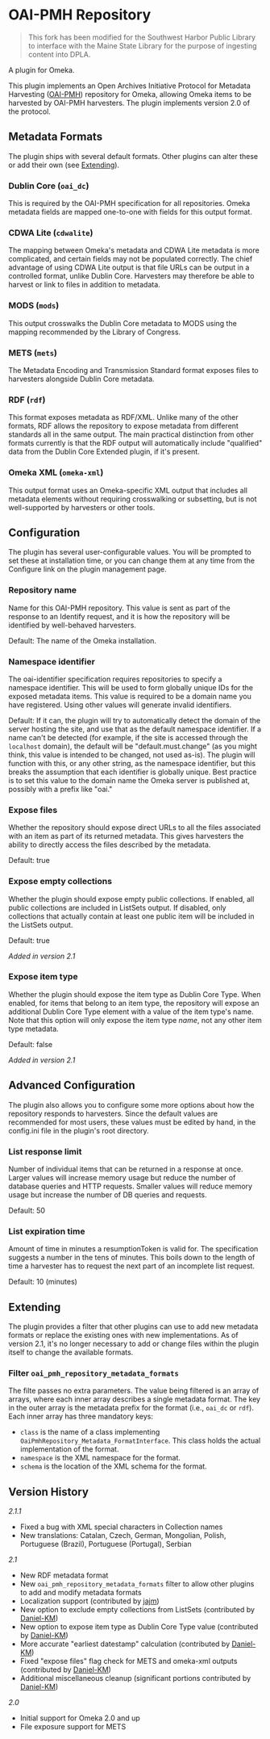 # OAI-PMH Repository #
> This fork has been modified for the Southwest Harbor Public Library to interface with the Maine State Library for the purpose of ingesting content into DPLA.

A plugin for Omeka.

This plugin implements an Open Archives Initiative Protocol for Metadata
Harvesting ([OAI-PMH][1]) repository for Omeka, allowing Omeka items to be
harvested by OAI-PMH harvesters. The plugin implements version 2.0 of the
protocol.

## Metadata Formats ##

The plugin ships with several default formats. Other plugins can alter these or add their own (see [Extending](#extending)).

### Dublin Core (`oai_dc`) ###

This is required by the OAI-PMH specification for all repositories. Omeka metadata fields are mapped one-to-one with
fields for this output format.

### CDWA Lite (`cdwalite`) ###

The mapping between Omeka's metadata and CDWA Lite metadata is more complicated, and certain fields may not be populated correctly.
The chief advantage of using CDWA Lite output is that file URLs can be output in a controlled format, unlike Dublin Core. Harvesters
may therefore be able to harvest or link to files in addition to metadata.

### MODS (`mods`) ###

This output crosswalks the Dublin Core metadata to MODS using the mapping recommended by the Library of Congress.

### METS (`mets`) ###

The Metadata Encoding and Transmission Standard format exposes files to harvesters alongside Dublin Core metadata.

### RDF (`rdf`) ###

This format exposes metadata as RDF/XML. Unlike many of the other formats, RDF allows the repository to expose metadata from different
standards all in the same output. The main practical distinction from other formats currently is that the RDF output will 
automatically include "qualified" data from the Dublin Core Extended plugin, if it's present. 

### Omeka XML (`omeka-xml`) ###

This output format uses an Omeka-specific XML output that includes all metadata elements without requiring crosswalking or subsetting,
but is not well-supported by harvesters or other tools.

## Configuration ##

The plugin has several user-configurable values. You will be prompted to set these at installation time, or you can change them at any time from the Configure link on the plugin management page.

### Repository name ###
Name for this OAI-PMH repository. This value is sent as part of the response to an Identify request, and it is how the repository
will be identified by well-behaved harvesters.

Default: The name of the Omeka installation.

### Namespace identifier ###
The oai-identifier specification requires repositories to specify a namespace identifier. This will be used to form globally unique
IDs for the exposed metadata items. This value is required to be a domain name you have registered. Using other values will generate
invalid identifiers.

Default: If it can, the plugin will try to automatically detect the domain of the server hosting the site, and use that as the 
default namespace identifier. If a name can't be detected (for example, if the site is accessed through the `localhost` domain), the 
default will be "default.must.change" (as you might think, this value is intended to be changed, not used as-is).  The plugin will
function with this, or any other string, as the namespace identifier, but this breaks the assumption that each identifier is globally
unique. Best practice is to set this value to the domain name the Omeka server is published at, possibly with a prefix like "oai."

### Expose files ###
Whether the repository should expose direct URLs to all the files associated with an item as part of its returned metadata. This gives
harvesters the ability to directly access the files described by the metadata.

Default: true

### Expose empty collections ###
Whether the plugin should expose empty public collections. If enabled, all public collections are included in ListSets output. If
disabled, only collections that actually contain at least one public item will be included in the ListSets output.

Default: true

*Added in version 2.1*

### Expose item type ###
Whether the plugin should expose the item type as Dublin Core Type. When enabled, for items that belong to an item type, the
repository will expose an additional Dublin Core Type element with a value of the item type's name. Note that this option will only
expose the item type *name*, not any other item type metadata.

Default: false

*Added in version 2.1*

## Advanced Configuration ##
The plugin also allows you to configure some more options about how the repository responds to harvesters. Since the default values
are recommended for most users, these values must be edited by hand, in the config.ini file in the plugin's root directory.

### List response limit ###
Number of individual items that can be returned in a response at once. Larger values will increase memory usage but reduce the number 
of database queries and HTTP requests. Smaller values will reduce memory usage but increase the number of DB queries and requests.

Default: 50

### List expiration time ###
Amount of time in minutes a resumptionToken is valid for. The specification suggests a number in the tens of minutes. This boils down 
to the length of time a harvester has to request the next part of an incomplete list request.

Default: 10 (minutes)

## Extending ##

The plugin provides a filter that other plugins can use to add new metadata formats or replace the existing ones with new
implementations. As of version 2.1, it's no longer necessary to add or change files within the plugin itself to change the
available formats.

### Filter `oai_pmh_repository_metadata_formats` 

The filte passes no extra parameters. The value being filtered is an array
of arrays, where each inner array describes a single metadata format. The key in the outer array is the metadata prefix for the
format (i.e., `oai_dc` or `rdf`). Each inner array has three mandatory keys:

* `class` is the name of a class implementing `OaiPmhRepository_Metadata_FormatInterface`. This class holds the actual implementation
  of the format.
* `namespace` is the XML namespace for the format.
* `schema` is the location of the XML schema for the format.

## Version History ##

*2.1.1*

* Fixed a bug with XML special characters in Collection names
* New translations: Catalan, Czech, German, Mongolian, Polish, Portuguese (Brazil), Portuguese (Portugal), Serbian

*2.1*

* New RDF metadata format
* New `oai_pmh_repository_metadata_formats` filter to allow other plugins to add and modify metadata formats
* Localization support (contributed by [jajm](https://github.com/jajm))
* New option to exclude empty collections from ListSets (contributed by [Daniel-KM](https://github.com/Daniel-KM))
* New option to expose item type as Dublin Core Type value (contributed by [Daniel-KM](https://github.com/Daniel-KM))
* More accurate "earliest datestamp" calculation (contributed by [Daniel-KM](https://github.com/Daniel-KM))
* Fixed "expose files" flag check for METS and omeka-xml outputs (contributed by [Daniel-KM](https://github.com/Daniel-KM))
* Additional miscellaneous cleanup (significant portions contributed by [Daniel-KM](https://github.com/Daniel-KM))

*2.0*

* Initial support for Omeka 2.0 and up
* File exposure support for METS

 [1]: https://www.openarchives.org/OAI/openarchivesprotocol.html
